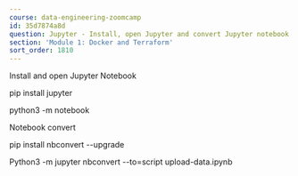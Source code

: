 ```yaml
---
course: data-engineering-zoomcamp
id: 35d7874a8d
question: Jupyter - Install, open Jupyter and convert Jupyter notebook to Python script
section: 'Module 1: Docker and Terraform'
sort_order: 1810
---
```


Install and open Jupyter Notebook

pip install jupyter

python3 -m notebook

Notebook convert

pip install nbconvert --upgrade

Python3 -m jupyter nbconvert --to=script upload-data.ipynb

